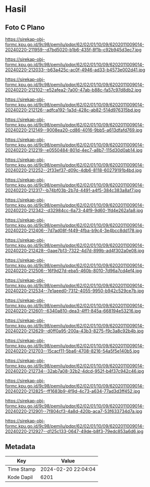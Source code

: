 # Hasil

## Foto C Plano

https://sirekap-obj-formc.kpu.go.id/9c98/pemilu/pdpr/62/02/01/10/09/6202011009014-20240220-211959--d7bd5020-b1b6-435f-8f1b-c92b945d3ec7.jpg

https://sirekap-obj-formc.kpu.go.id/9c98/pemilu/pdpr/62/02/01/10/09/6202011009014-20240220-212033--b63a425c-ac0f-4946-ad33-b4573e002d41.jpg

https://sirekap-obj-formc.kpu.go.id/9c98/pemilu/pdpr/62/02/01/10/09/6202011009014-20240220-212102--e52afea2-7a00-47ab-b88c-fa57c97d8db2.jpg

https://sirekap-obj-formc.kpu.go.id/9c98/pemilu/pdpr/62/02/01/10/09/6202011009014-20240220-212126--adfca192-1a3d-428c-ab82-514d976315bd.jpg

https://sirekap-obj-formc.kpu.go.id/9c98/pemilu/pdpr/62/02/01/10/09/6202011009014-20240220-212149--9008ea20-cd86-4016-9bb5-a613dfafd769.jpg

https://sirekap-obj-formc.kpu.go.id/9c98/pemilu/pdpr/62/02/01/10/09/6202011009014-20240220-212219--e0550484-801d-4ec7-a8b7-115d30d0ab14.jpg

https://sirekap-obj-formc.kpu.go.id/9c98/pemilu/pdpr/62/02/01/10/09/6202011009014-20240220-212252--2f33ef37-d09c-4db6-8118-60279191b4bd.jpg

https://sirekap-obj-formc.kpu.go.id/9c98/pemilu/pdpr/62/02/01/10/09/6202011009014-20240220-212317--b74bf03b-2b7d-4491-a4f5-384c383a8af7.jpg

https://sirekap-obj-formc.kpu.go.id/9c98/pemilu/pdpr/62/02/01/10/09/6202011009014-20240220-212342--d32984cc-6a73-44f9-9d60-1fd4e262a1a8.jpg

https://sirekap-obj-formc.kpu.go.id/9c98/pemilu/pdpr/62/02/01/10/09/6202011009014-20240220-212406--7d7ad08f-f449-4fba-b9c4-3e4bcc8dd178.jpg

https://sirekap-obj-formc.kpu.go.id/9c98/pemilu/pdpr/62/02/01/10/09/6202011009014-20240220-212428--0aae7b13-7322-4d7d-899b-ad4f302a0e08.jpg

https://sirekap-obj-formc.kpu.go.id/9c98/pemilu/pdpr/62/02/01/10/09/6202011009014-20240220-212506--16f9d27d-eba5-460b-8010-7d96a7cd4ef4.jpg

https://sirekap-obj-formc.kpu.go.id/9c98/pemilu/pdpr/62/02/01/10/09/6202011009014-20240220-212534--7e1aeed0-7312-4055-9950-b942c529ce7b.jpg

https://sirekap-obj-formc.kpu.go.id/9c98/pemilu/pdpr/62/02/01/10/09/6202011009014-20240220-212601--6340a810-dea3-4ff1-845a-668194e53216.jpg

https://sirekap-obj-formc.kpu.go.id/9c98/pemilu/pdpr/62/02/01/10/09/6202011009014-20240220-212629--d0ff0a95-200a-43b3-8275-f9c3a8c92b4b.jpg

https://sirekap-obj-formc.kpu.go.id/9c98/pemilu/pdpr/62/02/01/10/09/6202011009014-20240220-212703--15cacf11-5ba6-4708-8216-54a5f5e140b5.jpg

https://sirekap-obj-formc.kpu.go.id/9c98/pemilu/pdpr/62/02/01/10/09/6202011009014-20240220-212734--32ab7a08-32b2-4dcd-952f-b4f37c942c46.jpg

https://sirekap-obj-formc.kpu.go.id/9c98/pemilu/pdpr/62/02/01/10/09/6202011009014-20240220-212825--ff1683b9-4f9d-4c73-a634-77ad3d3ff452.jpg

https://sirekap-obj-formc.kpu.go.id/9c98/pemilu/pdpr/62/02/01/10/09/6202011009014-20240220-212901--7f804cf3-4a8d-420b-aca7-53f633734d7a.jpg

https://sirekap-obj-formc.kpu.go.id/9c98/pemilu/pdpr/62/02/01/10/09/6202011009014-20240220-212927--d125c133-0647-49de-b8f3-79edc853a6d6.jpg


## Metadata

| Key        | Value               |
| ---------- | ------------------- |
| Time Stamp | 2024-02-20 22:04:04 |
| Kode Dapil | 6201                |



